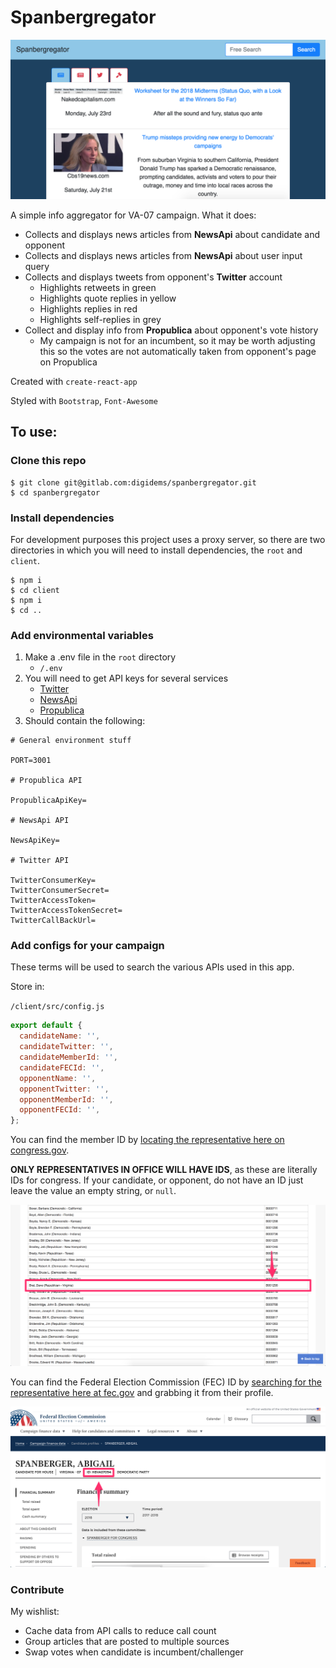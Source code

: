 # Spanbergregator

![Screenshot](./assets/preview.png)

A simple info aggregator for VA-07 campaign. What it does:

* Collects and displays news articles from **NewsApi** about candidate and opponent
* Collects and displays news articles from **NewsApi** about user input query
* Collects and displays tweets from opponent's **Twitter** account
  * Highlights retweets in green
  * Highlights quote replies in yellow
  * Highlights replies in red
  * Highlights self-replies in grey
* Collect and display info from **Propublica** about opponent's vote history
  * My campaign is not for an incumbent, so it may be worth adjusting this so the votes are not automatically taken from opponent's page on Propublica

Created with `create-react-app`

Styled with `Bootstrap`, `Font-Awesome`

## To use:

### Clone this repo

```
$ git clone git@gitlab.com:digidems/spanbergregator.git
$ cd spanbergregator
```

### Install dependencies

For development purposes this project uses a proxy server, so there are two directories in which you will need to install dependencies, the `root` and `client`.

```
$ npm i
$ cd client
$ npm i
$ cd ..
```

### Add environmental variables

1. Make a .env file in the `root` directory
    * `/.env`
1. You will need to get API keys for several services
    * [Twitter](https://developer.twitter.com/en/docs.html)
    * [NewsApi](https://newsapi.org/register)
    * [Propublica](https://www.propublica.org/datastore/api/propublica-congress-api)
1. Should contain the following:

```
# General environment stuff

PORT=3001

# Propublica API

PropublicaApiKey=

# NewsApi API

NewsApiKey=

# Twitter API

TwitterConsumerKey=
TwitterConsumerSecret=
TwitterAccessToken=
TwitterAccessTokenSecret=
TwitterCallBackUrl=
```

### Add configs for your campaign

These terms will be used to search the various APIs used in this app.

Store in:

`/client/src/config.js`

```javascript
export default {
  candidateName: '',
  candidateTwitter: '',
  candidateMemberId: '',
  candidateFECId: '',
  opponentName: '',
  opponentTwitter: '',
  opponentMemberId: '',
  opponentFECId: '',
};
```

You can find the member ID by [locating the representative here on congress.gov](https://www.congress.gov/help/field-values/member-bioguide-ids).

**ONLY REPRESENTATIVES IN OFFICE WILL HAVE IDS**, as these are literally IDs for congress. If your candidate, or opponent, do not have an ID just leave the value an empty string, or `null`.

![Member ID Location](./assets/member-id-2.png)

You can find the Federal Election Commission (FEC) ID by [searching for the representative here at fec.gov](https://www.fec.gov/) and grabbing it from their profile.

![FEC ID Location](./assets/fec-id.png)

### Contribute

My wishlist:

* Cache data from API calls to reduce call count
* Group articles that are posted to multiple sources
* Swap votes when candidate is incumbent/challenger
